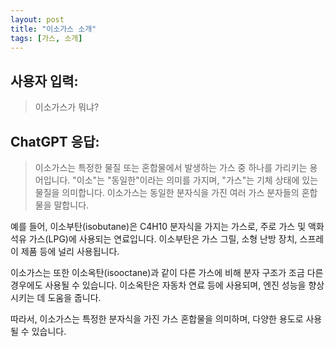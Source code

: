```yaml
---
layout: post
title: "이소가스 소개"
tags: [가스, 소개]
---
```


## 사용자 입력:
> 이소가스가 뭐냐?

## ChatGPT 응답:
> 이소가스는 특정한 물질 또는 혼합물에서 발생하는 가스 중 하나를 가리키는 용어입니다. "이소"는 "동일한"이라는 의미를 가지며, "가스"는 기체 상태에 있는 물질을 의미합니다. 이소가스는 동일한 분자식을 가진 여러 가스 분자들의 혼합물을 말합니다.

예를 들어, 이소부탄(isobutane)은 C4H10 분자식을 가지는 가스로, 주로 가스 및 액화 석유 가스(LPG)에 사용되는 연료입니다. 이소부탄은 가스 그릴, 소형 난방 장치, 스프레이 제품 등에 널리 사용됩니다.

이소가스는 또한 이소옥탄(isooctane)과 같이 다른 가스에 비해 분자 구조가 조금 다른 경우에도 사용될 수 있습니다. 이소옥탄은 자동차 연료 등에 사용되며, 엔진 성능을 향상시키는 데 도움을 줍니다.

따라서, 이소가스는 특정한 분자식을 가진 가스 혼합물을 의미하며, 다양한 용도로 사용될 수 있습니다.

